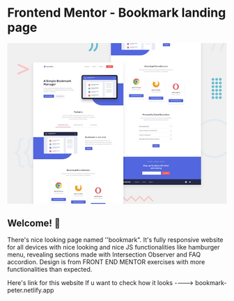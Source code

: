 # Frontend Mentor - Bookmark landing page

![Design preview for the Bookmark landing page coding challenge](./design/desktop-preview.jpg)

## Welcome! 👋

There's nice looking page named ''bookmark". It's fully responsive website for all devices with nice looking and nice JS functionalities like hamburger menu, revealing sections made with Intersection Observer and FAQ accordion. Design is from FRONT END MENTOR exercises with more functionalities than expected. 

Here's link for this website If u want to check how it looks ----> bookmark-peter.netlify.app

